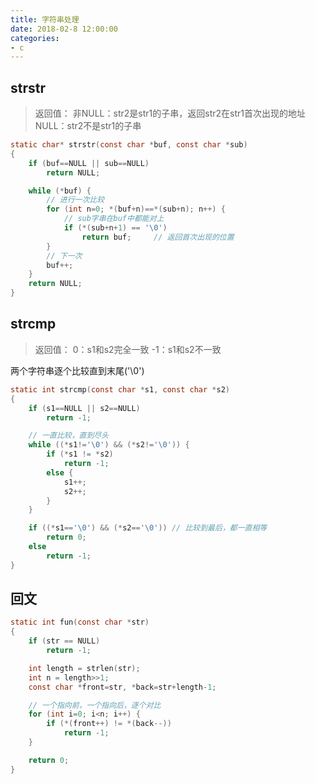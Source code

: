 ```yaml
---
title: 字符串处理
date: 2018-02-8 12:00:00
categories:
- c
---
```


## strstr
> 返回值：
> 非NULL：str2是str1的子串，返回str2在str1首次出现的地址
> NULL：str2不是str1的子串

```c
static char* strstr(const char *buf, const char *sub)
{
	if (buf==NULL || sub==NULL)
		return NULL;

	while (*buf) {
		// 进行一次比较
		for (int n=0; *(buf+n)==*(sub+n); n++) {
			// sub字串在buf中都能对上
			if (*(sub+n+1) == '\0')
				return buf;     // 返回首次出现的位置
		}
		// 下一次
		buf++;
	}
	return NULL;
}
```

## strcmp
> 返回值：
> 0：s1和s2完全一致
> -1：s1和s2不一致

两个字符串逐个比较直到末尾('\0')
```c
static int strcmp(const char *s1, const char *s2)
{
	if (s1==NULL || s2==NULL)
		return -1;

	// 一直比较，直到尽头
	while ((*s1!='\0') && (*s2!='\0')) {
		if (*s1 != *s2)
			return -1;
		else {
			s1++;
			s2++;
		}
	}

	if ((*s1=='\0') && (*s2=='\0')) // 比较到最后，都一直相等
		return 0;
	else
		return -1;
}
```

## 回文
```c
static int fun(const char *str)
{
	if (str == NULL)
		return -1;

	int length = strlen(str);
	int n = length>>1;
	const char *front=str, *back=str+length-1;

	// 一个指向前，一个指向后，逐个对比
	for (int i=0; i<n; i++) {
		if (*(front++) != *(back--))
			return -1;
	}

	return 0;
}
```
